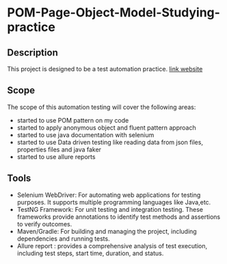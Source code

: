 #  POM-Page-Object-Model-Studying-practice
## Description
This project is designed to be a test automation practice.  [link website](https://ashraaf7.github.io/AA-Practice-Test-Automation/)
## Scope
The scope of this automation testing will cover the following areas:
- started to use POM pattern on my code
- started to apply anonymous object and fluent pattern approach
- started to use java documentation with selenium
- started to use Data driven testing like reading data from json files, properties files and java faker
- started to use allure reports 
## Tools
- Selenium WebDriver: For automating web applications for testing purposes. It supports multiple programming languages like Java,etc.
- TestNG Framework: For unit testing and integration testing. These frameworks provide annotations to identify test methods and assertions to verify outcomes.
- Maven/Gradle: For building and managing the project, including dependencies and running tests.
- Allure report : provides a comprehensive analysis of test execution, including test steps, start time, duration, and status.


